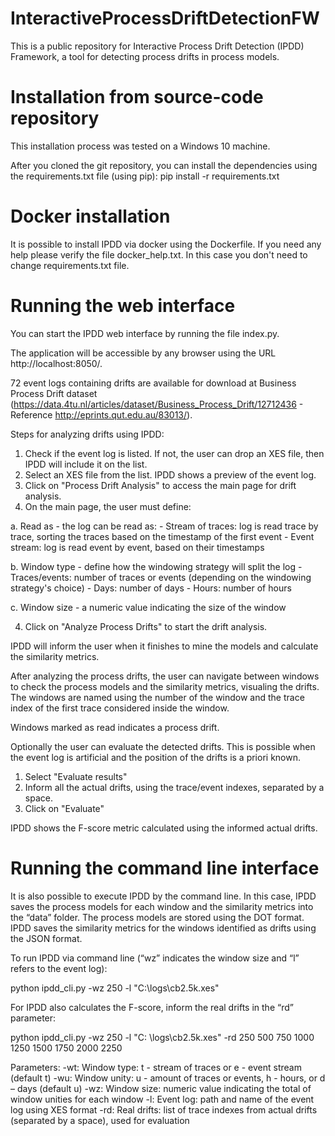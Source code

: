 # InteractiveProcessDriftDetectionFW
This is a public repository for Interactive Process Drift Detection (IPDD) Framework, a tool for detecting process drifts in process models. 

# Installation from source-code repository
This installation process was tested on a Windows 10 machine.

After you cloned the git repository, you can install the dependencies using the requirements.txt file (using pip):
pip install -r requirements.txt

# Docker installation
It is possible to install IPDD via docker using the Dockerfile. If you need any help please verify the file docker_help.txt. In this case you don't need to change requirements.txt file. 

# Running the web interface
You can start the IPDD web interface by running the file index.py.

The application will be accessible by any browser using the URL http://localhost:8050/.

72 event logs containing drifts are available for download at Business Process Drift dataset (https://data.4tu.nl/articles/dataset/Business_Process_Drift/12712436 - Reference http://eprints.qut.edu.au/83013/). 

Steps for analyzing drifts using IPDD:
1) Check if the event log is listed. If not, the user can drop an XES file, then IPDD will include it on the list.
2) Select an XES file from the list. IPDD shows a preview of the event log. 
3) Click on "Process Drift Analysis" to access the main page for drift analysis.
3) On the main page, the user must define:

a. Read as - the log can be read as: 
     - Stream of traces: log is read trace by trace, sorting the traces based on the timestamp of the first event
     - Event stream: log is read event by event, based on their timestamps

b. Window type - define how the windowing strategy will split the log 
     - Traces/events: number of traces or events (depending on the windowing strategy's choice)
     - Days: number of days 
     - Hours: number of hours
     
c. Window size - a numeric value indicating the size of the window

4) Click on "Analyze Process Drifts" to start the drift analysis. 

IPDD will inform the user when it finishes to mine the models and calculate the similarity metrics.

After analyzing the process drifts, the user can navigate between windows to check the process models and the similarity metrics, visualing the drifts. The windows are named using the number of the window and the trace index of the first trace considered inside the window.

Windows marked as read indicates a process drift. 

Optionally the user can evaluate the detected drifts. This is possible when the event log is artificial and the position of the drifts is a priori known.
1) Select "Evaluate results"
2) Inform all the actual drifts, using the trace/event indexes, separated by a space.
3) Click on "Evaluate"

IPDD shows the F-score metric calculated using the informed actual drifts. 

# Running the command line interface

It is also possible to execute IPDD by the command line. In this case, IPDD saves the process models for each window and the similarity metrics into the “data” folder. 
The process models are stored using the DOT format. IPDD saves the similarity metrics for the windows identified as drifts using the JSON format. 

To run IPDD via command line (“wz” indicates the window size and “l” refers to the event log):

python ipdd_cli.py -wz 250 -l "C:\logs\cb2.5k.xes" 

For IPDD also calculates the F-score, inform the real drifts in the “rd” parameter:

python ipdd_cli.py -wz 250 -l "C: \logs\cb2.5k.xes" -rd 250 500 750 1000 1250 1500 1750 2000 2250

Parameters:
-wt: Window type: t - stream of traces or e - event stream (default t)
-wu: Window unity: u - amount of traces or events, h - hours, or d – days (default u)
-wz: Window size: numeric value indicating the total of window unities for each window
-l: Event log: path and name of the event log using XES format
-rd: Real drifts: list of trace indexes from actual drifts (separated by a space), used for evaluation

